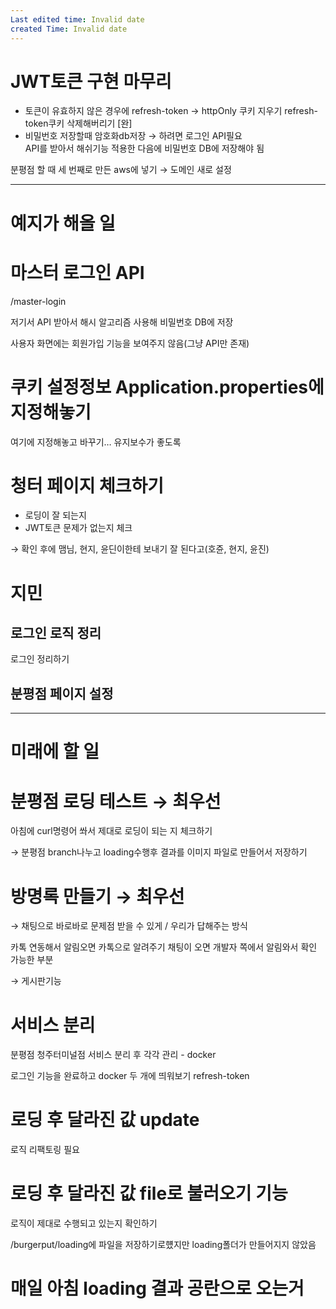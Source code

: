 ```yaml
---
Last edited time: Invalid date
created Time: Invalid date
---
```

# JWT토큰 구현 마무리

- 토큰이 유효하지 않은 경우에 refresh-token → httpOnly 쿠키 지우기 refresh-token쿠키 삭제해버리기 [완]
- 비밀번호 저장할때 암호화db저장 → 하려면 로그인 API필요  
    API를 받아서 해쉬기능 적용한 다음에 비밀번호 DB에 저장해야 됨  
    

  

분평점 할 때 세 번째로 만든 aws에 넣기 → 도메인 새로 설정

  

  

---

# 예지가 해올 일

# 마스터 로그인 API

/master-login

저기서 API 받아서 해시 알고리즘 사용해 비밀번호 DB에 저장

사용자 화면에는 회원가입 기능을 보여주지 않음(그냥 API만 존재)

  

# 쿠키 설정정보 Application.properties에 지정해놓기

여기에 지정해놓고 바꾸기… 유지보수가 좋도록

  

# 청터 페이지 체크하기

- 로딩이 잘 되는지
- JWT토큰 문제가 없는지 체크

→ 확인 후에 맴님, 현지, 윤딘이한테 보내기 잘 된다고(호쥰, 현지, 윤진)

  

# 지민

## **로그인 로직 정리**

로그인 정리하기

## **분평점 페이지 설정**

  

---

# 미래에 할 일

  

# 분평점 로딩 테스트 → 최우선

아침에 curl명령어 쏴서 제대로 로딩이 되는 지 체크하기

→ 분평점 branch나누고 loading수행후 결과를 이미지 파일로 만들어서 저장하기

  

# 방명록 만들기 → 최우선

→ 채팅으로 바로바로 문제점 받을 수 있게 / 우리가 답해주는 방식

카톡 연동해서 알림오면 카톡으로 알려주기 채팅이 오면 개발자 쪽에서 알림와서 확인 가능한 부분

→ 게시판기능

  

# 서비스 분리

분평점 청주터미널점 서비스 분리 후 각각 관리 - docker

로그인 기능을 완료하고 docker 두 개에 띄워보기 refresh-token

# 로딩 후 달라진 값 update

로직 리팩토링 필요

# 로딩 후 달라진 값 file로 불러오기 기능

로직이 제대로 수행되고 있는지 확인하기

/burgerput/loading에 파일을 저장하기로헀지만 loading폴더가 만들어지지 않았음

# 매일 아침 loading 결과 공란으로 오는거